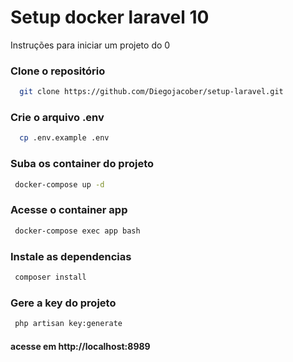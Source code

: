 
# Setup docker laravel 10

Instruções para iniciar um projeto do 0

### Clone o repositório 

```bash
  git clone https://github.com/Diegojacober/setup-laravel.git
```
    
### Crie o arquivo .env

```bash
  cp .env.example .env
```

### Suba os container do projeto

```bash
 docker-compose up -d
```

### Acesse o container app
```bash
 docker-compose exec app bash
```

### Instale as dependencias
```bash
 composer install
```

### Gere a key do projeto
```bash
 php artisan key:generate
```

#### acesse em http://localhost:8989
